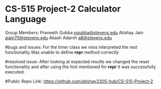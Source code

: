# CS-515 Project-2 Calculator Language
Group Members:
Praneeth Gubba pgubba@stevens.edu
Atishay Jain ajain70@stevens.edu
Akash Adarsh a8@stevens.edu

#bugs and issues:
For the timer class we miss interpreted the rest functionality.Was unable to define __repr__ method correctly

#resolved issue:
After looking at expected results we changed the reset functionality and after using the hint mentioned for __repr__ it was successfully executed.

#Public Repo Link: 
https://github.com/atishay2305-hub/CS-515-Project-2
